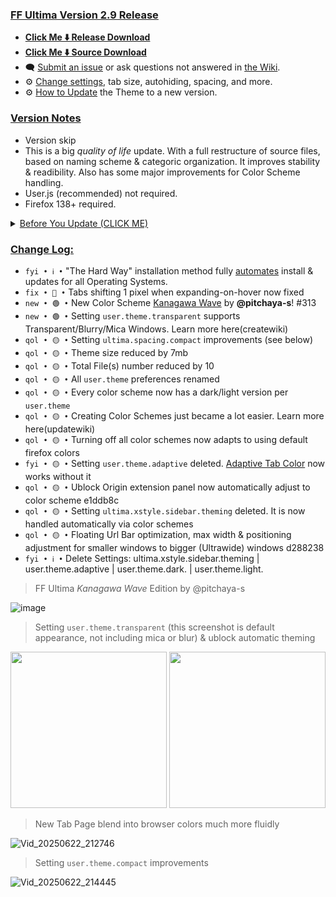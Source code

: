 ### <ins> FF Ultima Version 2.9 Release
- **[Click Me ⬇️ Release Download](https://github.com/soulhotel/FF-ULTIMA/releases/download/2.9/ffultima2.9.zip)**
- **[Click Me ⬇️ Source Download](https://github.com/soulhotel/FF-ULTIMA/archive/refs/heads/main.zip)**
- 🗨️ [Submit an issue](https://github.com/soulhotel/FF-ULTIMA/issues/new/choose) or ask questions not answered in [the Wiki](https://github.com/soulhotel/FF-ULTIMA/wiki).
- ⚙️ [Change settings](https://github.com/soulhotel/FF-ULTIMA/wiki/Settings), tab size, autohiding, spacing, and more.
- ⚙️ [How to Update](https://github.com/soulhotel/FF-ULTIMA/wiki/How-to-Update-the-Theme) the Theme to a new version.
  
### <ins> Version Notes
- Version skip
- This is a big *quality of life* update. With a full restructure of source files, based on naming scheme & categoric organization. It improves stability & readibility. Also has some major improvements for Color Scheme handling.
- User.js (recommended) not required.
- Firefox 138+ required.
<!--
- User.js required.
- User.js not required.
- User.js (recommended) not required.
-->

<details><summary><ins>Before You Update (CLICK ME)</summary>

>

- Returning Users: The settings below have been renamed... Updating is fine without deleting these, but to avoid confusion... You should remove them from your list of options. Here's how:

<img src="https://github.com/user-attachments/assets/68f4b89d-c5bd-401c-b0b4-8a372b1b5e9c" width="60%" /> <img src="https://github.com/user-attachments/assets/5dfaa05b-d838-4f5b-9883-148708ba714a" width="38%" />

</details>




### <ins> Change Log:
- `fyi • ℹ️ •` "The Hard Way" installation method fully [automates](https://github.com/soulhotel/git-userChrome) install & updates for all Operating Systems.
- `fix • 🔴 •` Tabs shifting 1 pixel when expanding-on-hover now fixed
- `new • 🟢 •` New Color Scheme [Kanagawa Wave]() by **@pitchaya-s**! #313
- `new • 🟢 •` Setting `user.theme.transparent` supports Transparent/Blurry/Mica Windows. Learn more here(createwiki)
- `qol • 🟡 •` Setting `ultima.spacing.compact` improvements (see below)
- `qol • 🟡 •` Theme size reduced by 7mb
- `qol • 🟡 •` Total File(s) number reduced by 10
- `qol • 🟡 •` All `user.theme` preferences renamed
- `qol • 🟡 •` Every color scheme now has a dark/light version per `user.theme`
- `qol • 🟡 •` Creating Color Schemes just became a lot easier. Learn more here(updatewiki)
- `qol • 🟡 •` Turning off all color schemes now adapts to using default firefox colors
- `fyi • 🟡 •` Setting `user.theme.adaptive` deleted. [Adaptive Tab Color](https://github.com/soulhotel/FF-ULTIMA/wiki/Adaptive-Tab-Color-Configuration) now works without it
- `qol • 🟡 •` Ublock Origin extension panel now automatically adjust to color scheme e1ddb8c
- `qol • 🟡 •` Setting `ultima.xstyle.sidebar.theming` deleted. It is now handled automatically via color schemes
- `qol • 🟡 •` Floating Url Bar optimization, max width & positioning adjustment for smaller windows to bigger (Ultrawide) windows d288238
- `fyi • ℹ️ •` Delete Settings: ultima.xstyle.sidebar.theming | user.theme.adaptive | user.theme.dark. | user.theme.light.
<!--
`fyi • ℹ️ •` 
`fix • 🔴 •` 
`new • 🟢 •` 
`qol • 🟡 •` 
`wip • ℹ️ •` 
-->

> FF Ultima *Kanagawa Wave* Edition by @pitchaya-s

![image](https://github.com/user-attachments/assets/748ab6bb-b2c9-421e-abf7-4a05415eb198)

> Setting `user.theme.transparent` (this screenshot is default appearance, not including mica or blur) & ublock automatic theming 

<img src="https://github.com/user-attachments/assets/161e4fb5-610a-42dc-9b61-dc16f554e32f" height="250px" /> <img src="https://github.com/user-attachments/assets/c51b8cdd-d519-4233-8429-c20d98726131" height="250px" />

> New Tab Page blend into browser colors much more fluidly

![Vid_20250622_212746](https://github.com/user-attachments/assets/19db13e5-b785-4018-a947-dd50ce30148f)

> Setting `user.theme.compact` improvements

![Vid_20250622_214445](https://github.com/user-attachments/assets/0457c8ac-16c3-4e87-a4a3-03a845b5dd3a)

